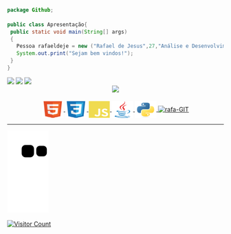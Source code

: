 ```java
package Github;

public class Apresentação{   
 public static void main(String[] args)
 {
   Pessoa rafaeldeje = new ("Rafael de Jesus",27,"Análise e Desenvolvimento de Sistemas (4º Semestre | Estácio)",true");
   System.out.print("Sejam bem vindos!");
 }
}   
```
<div class="links">
    <a href="https://www.linkedin.com/in/rafaeldeje/"><img src="https://img.shields.io/badge/LinkedIn-0077B5?style=for-the-badge&logo=linkedin&logoColor=white"></a>
    <a href="mailto:dejerafa@gmail.com"><img src="https://img.shields.io/badge/Gmail-D14836?style=for-the-badge&logo=gmail&logoColor=white"></a>
    <a href="wa.me/5585989935100"><img src="https://img.shields.io/badge/WhatsApp-25D366?style=for-the-badge&logo=whatsapp&logoColor=white"></a>
</div>

<div class="Contador de coisinhas" align="center">
 <a href="https://www.github.com/rafaeldeje/"><img height="180em" withd="140em" src="https://github-readme-stats.vercel.app/api/top-langs/?username=rafaeldeje&layout=compact&langs_count=7&theme=synthwave"/>
</div>

 <div class="Os Icones" align="center" style="display: inline_block"><br>  
  <img align="center" alt="rafa-HTML" height="40" width="50" src="https://raw.githubusercontent.com/devicons/devicon/master/icons/html5/html5-original.svg">
  <img align="center" alt="rafa-CSS" height="40" width="50" src="https://raw.githubusercontent.com/devicons/devicon/master/icons/css3/css3-original.svg">
  <img align="center" alt="rafa-Js" height="40" width="50" src="https://raw.githubusercontent.com/devicons/devicon/master/icons/javascript/javascript-plain.svg">
  <img align="center" alt="rafa-java" height="40" width="50" src="https://raw.githubusercontent.com/devicons/devicon/master/icons/java/java-original.svg">
  <img align="center" alt="rafa-python" height="40" width="50" src="https://raw.githubusercontent.com/devicons/devicon/master/icons/python/python-original.svg">
  <img align="center" alt="rafa-GIT" height="40" width="50" src="https://cdn.jsdelivr.net/gh/devicons/devicon/icons/git/git-original.svg">
 </div>

 </p>

  <hr>  
  
  ![Snake animation](https://github.com/rafaeldeje/rafaeldeje/blob/output/github-contribution-grid-snake.svg)

  ![Visitor Count](https://profile-counter.glitch.me/rafaeldeje/count.svg)
</div>
